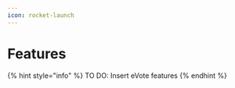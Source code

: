 ```yaml
---
icon: rocket-launch
---
```


# Features

{% hint style="info" %}
TO DO: Insert eVote features
{% endhint %}

